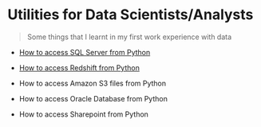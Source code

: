 # Utilities for Data Scientists/Analysts
> Some things that I learnt in my first work experience with data

- [How to access SQL Server from Python](https://github.com/ciceromm/utilities/blob/main/accessing_sql.ipynb)

- [How to access Redshift from Python](https://github.com/ciceromm/utilities/blob/main/accessing_redshift.ipynb)

- How to access Amazon S3 files from Python

- How to access Oracle Database from Python

- How to access Sharepoint from Python
